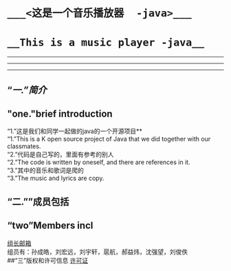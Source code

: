 # ```___<这是一个音乐播放器  -java>___```  

# ```__This is a music player -java__```  

***
---
***
## “_一.”简介_   
## "one."brief introduction

“1.”这是我们和同学一起做的java的一个开源项目**  
“1.”This is a K open source project of Java that we did together with our classmates.  
“2.”代码是自己写的，里面有参考的别人  
“2.”The code is written by oneself, and there are references in it.  
“3.”其中的音乐和歌词是爬的   
“3.”The music and lyrics are copy.  
## “二.””成员包括  
## “two”Members incl
[组长邮箱](www.1036223117@qq.com "悬停显示")  
组员有：孙成皓，刘宏远，刘宇轩，扈航，郝益炜，沈强望，刘俊佚  
##“三”版权和许可信息
[许可证](https://github.com/sqw601843873/-/blob/master/LICENSE)
